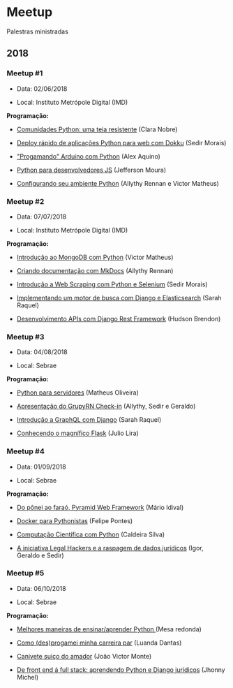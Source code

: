 # Meetup
Palestras ministradas

## 2018
### Meetup #1

* Data: 02/06/2018

* Local: Instituto Metrópole Digital (IMD)

**Programação:**

* [Comunidades Python: uma teia resistente](https://github.com/GruPy-RN/Meetup/tree/master/Meetup-1/Slides/Comunidades-Python) (Clara Nobre)

* [Deploy rápido de aplicações Python para web com Dokku](https://github.com/GruPy-RN/Meetup/tree/master/Meetup-1/Slides/Deploy-rapido-de-aplica%C3%A7%C3%B5es-Python-para-web-com-Dokku) (Sedir Morais)

* ["Progamando" Arduino com Python](https://github.com/GruPy-RN/Meetup/tree/master/Meetup-1/Slides/Arduino-com-Python) (Alex Aquino)

* [Python para desenvolvedores JS](https://github.com/GruPy-RN/Meetup/tree/master/Meetup-1/Slides/Python-para-desenvolvedores-JS) (Jefferson Moura)

* [Configurando seu ambiente Python](https://github.com/GruPy-RN/Meetup/tree/master/Meetup-1/Slides/Configurando-se-ambiente-Python) (Allythy Rennan e Victor Matheus)

### Meetup #2

* Data: 07/07/2018

* Local: Instituto Metrópole Digital (IMD)

**Programação:**

* [Introdução ao MongoDB com Python](https://github.com/GruPy-RN/Meetup/tree/master/Meetup-2/Slides/Apresentacao-Introducao-ao-MongoDB-com-Python) (Victor Matheus)

* [Criando documentação com MkDocs](https://github.com/GruPy-RN/Meetup/tree/master/Meetup-2/Slides/Criando-docomentacao-com-MkDocs) (Allythy Rennan)

* [Introdução a Web Scraping com Python e Selenium](https://github.com/GruPy-RN/Meetup/tree/master/Meetup-2/Slides/Web-Scraping-com-Python-e-Selenium) (Sedir Morais)

* [Implementando um motor de busca com Django e Elasticsearch](https://github.com/GruPy-RN/Meetup/tree/master/Meetup-2/Slides/Implementando-motor-de-busca-com-Django-e-Elasticsearch) (Sarah Raquel)

* [Desenvolvimento APIs com Django Rest Framework](https://github.com/GruPy-RN/Meetup/tree/master/Meetup-2/Slides/Desenvolvendo-APIs-com-Django-Rest-Framework) (Hudson Brendon)

### Meetup #3

* Data: 04/08/2018

* Local: Sebrae

**Programação:**

* [Python para servidores](https://github.com/GruPy-RN/Meetup/tree/master/Meetup-3/Slides/python-para-servidores) (Matheus Oliveira)

* [Apresentação do GrupyRN Check-in](https://github.com/GruPy-RN/Meetup/tree/master/Meetup-3/Slides/apresentacao-do-grupyrn-check-in) (Allythy, Sedir e Geraldo)

* [Introdução a GraphQL com Django](https://github.com/GruPy-RN/Meetup/tree/master/Meetup-3/Slides/introducao-a-graphql-com-django) (Sarah Raquel)

* [Conhecendo o magnífico Flask](https://github.com/GruPy-RN/Meetup/tree/master/Meetup-3/Slides/conhecendo-o-magnifico-flask) (Julio Lira)

### Meetup #4

* Data: 01/09/2018

* Local: Sebrae

**Programação:**

* [ Do pônei ao faraó, Pyramid Web Framework](https://github.com/GruPy-RN/Meetup/tree/master/Meetup-4/Slides/do-ponei-ao-farao,-pyramid-web-framework) (Mário Idival)

* [Docker para Pythonistas](https://github.com/GruPy-RN/Meetup/tree/master/Meetup-4/Slides/docker-para-pythonistas) (Felipe Pontes)

* [Computação Científica com Python](https://github.com/GruPy-RN/Meetup/tree/master/Meetup-4/Slides/computacao-cientifica-com-python) (Caldeira Silva)

* [A iniciativa Legal Hackers e a raspagem de dados jurídicos](https://github.com/GruPy-RN/Meetup/tree/master/Meetup-4/Slides/iniciativa-legal-hackers-e-a-raspagem-de-dados-juridicos) (Igor, Geraldo e Sedir)

### Meetup #5

* Data: 06/10/2018

* Local: Sebrae

**Programação:**

* [Melhores maneiras de ensinar/aprender Python ](https://github.com/GruPy-RN/Meetup/tree/master/Meetup-5/Slides/) (Mesa redonda)

* [Como (des)progamei minha carreira par](https://github.com/GruPy-RN/Meetup/tree/master/Meetup-4/Slides/docker-para-pythonistas) (Luanda Dantas)

* [Canivete suiço do amador](https://github.com/GruPy-RN/Meetup/tree/master/Meetup-4/Slides/computacao-cientifica-com-python) (João Victor Monte)

* [De front end á full stack: aprendendo Python e Django jurídicos](https://github.com/GruPy-RN/Meetup/tree/master/Meetup-4/Slides/iniciativa-legal-hackers-e-a-raspagem-de-dados-juridicos) (Jhonny Michel)

